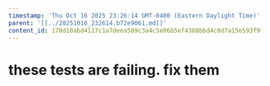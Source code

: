 ```yaml
---
timestamp: 'Thu Oct 16 2025 23:26:14 GMT-0400 (Eastern Daylight Time)'
parent: '[[../20251016_232614.b72e9061.md]]'
content_id: 178d10abd4117c1a7deea509c3a4c5e06b5ef4388bbd4c0d7a15e593f9f621db
---
```


# these tests are failing. fix them
